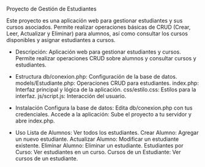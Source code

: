 Proyecto de Gestión de Estudiantes

Este proyecto es una aplicación web para gestionar estudiantes y sus cursos asociados. Permite realizar operaciones básicas de CRUD (Crear, Leer, Actualizar y Eliminar) para alumnos, así como consultar los cursos disponibles y asignar estudiantes a cursos.

- Descripción:
Aplicación web para gestionar estudiantes y cursos. Permite realizar operaciones CRUD sobre alumnos y consultar cursos y estudiantes.

- Estructura
db/conexion.php: Configuración de la base de datos.
models/Estudiante.php: Operaciones CRUD para estudiantes.
index.php: Interfaz principal y lógica de la aplicación.
css/estilo.css: Estilos para la interfaz.
js/script.js: Interacción del usuario.

- Instalación
Configura la base de datos: Edita db/conexion.php con tus credenciales.
Accede a la aplicación: Sube el proyecto a tu servidor y abre index.php.

- Uso
Lista de Alumnos: Ver todos los estudiantes.
Crear Alumno: Agregar un nuevo estudiante.
Actualizar Alumno: Modificar un estudiante existente.
Eliminar Alumno: Eliminar un estudiante.
Estudiantes por Curso: Ver estudiantes en un curso.
Cursos de un Estudiante: Ver cursos de un estudiante.
